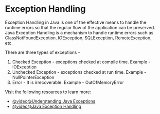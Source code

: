 # Exception Handling

Exception Handling in Java is one of the effective means to handle the runtime errors so that the regular flow of the application can be preserved. Java Exception Handling is a mechanism to handle runtime errors such as ClassNotFoundException, IOException, SQLException, RemoteException, etc.

There are three types of exceptions -

1. Checked Exception - exceptions checked at compile time. Example - IOException
2. Unchecked Exception - exceptions checked at run time. Example - NullPointerException
3. Error - It is irrecoverable. Example - OutOfMemoryError

Visit the following resources to learn more:

- [@video@Understanding Java Exceptions](https://www.youtube.com/watch?v=W-N2ltgU-X4)
- [@video@Java Exception Handling](https://www.youtube.com/watch?v=1XAfapkBQjk)
